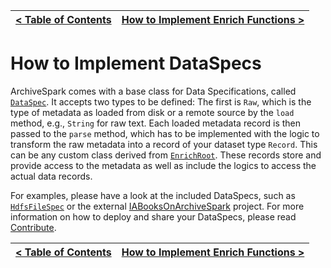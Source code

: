 [< Table of Contents](README.md) | [How to Implement Enrich Functions >](Dev_EnrichFuncs.md)
:---|---:

# How to Implement DataSpecs

ArchiveSpark comes with a base class for Data Specifications, called [`DataSpec`](../src/main/scala/de/l3s/archivespark/dataspecs/DataSpec.scala). It accepts two types to be defined: The first is `Raw`, which is the type of metadata as loaded from disk or a remote source by the `load` method, e.g., `String` for raw text. Each loaded metadata record is then passed to the `parse` method, which has to be implemented with the logic to transform the raw metadata into a record of your dataset type `Record`. This can be any custom class derived from [`EnrichRoot`](../src/main/scala/de/l3s/archivespark/enrich/EnrichRoot.scala). These records store and provide access to the metadata as well as include the logics to access the actual data records.

For examples, please have a look at the included DataSpecs, such as [`HdfsFileSpec`](../src/main/scala/de/l3s/archivespark/specific/raw/HdfsFileSpec.scala) or the external [IABooksOnArchiveSpark](https://github.com/helgeho/IABooksOnArchiveSpark) project. For more information on how to deploy and share your DataSpecs, please read [Contribute](Contribute.md).

[< Table of Contents](README.md) | [How to Implement Enrich Functions >](Dev_EnrichFuncs.md)
:---|---: